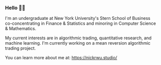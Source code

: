 ### Hello 👋🏼

I'm an undergraduate at New York University's Stern School of Business co-concentrating in Finance & Statistics and minoring in Computer Science & Mathematics.

My current interests are in algorithmic trading, quantitative research, and machine learning. I'm currently working on a mean reversion algorithmic trading project.

You can learn more about me at: https://nickrwu.studio/


<!--
**nickrwu/nickrwu** is a ✨ _special_ ✨ repository because its `README.md` (this file) appears on your GitHub profile.

Here are some ideas to get you started:

- 🔭 I’m currently working on ...
- 🌱 I’m currently learning ...
- 👯 I’m looking to collaborate on ...
- 🤔 I’m looking for help with ...
- 💬 Ask me about ...
- 📫 How to reach me: ...
- 😄 Pronouns: ...
- ⚡ Fun fact: ...
-->
